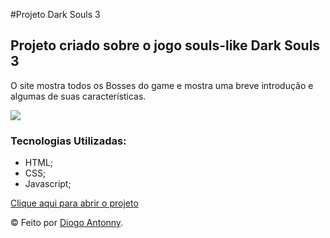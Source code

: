 #Projeto Dark Souls 3
<h2>Projeto criado sobre o jogo souls-like Dark Souls 3</h2>
<p>O site mostra todos os Bosses do game e mostra uma breve introdução e algumas de suas características.</p>
<img src="https://github.com/DiogoJP202/Projeto_Dark_Souls_3/assets/102389309/aefe2752-eb76-4b60-95c4-eb8f664f598d">
<h3>Tecnologias Utilizadas: </h3>
<ul>
  <li> HTML;
  <li> CSS;
  <li> Javascript;
</ul>
<a href="https://diogojp202.github.io/Projeto_Dark_Souls_3/index.html">Clique aqui para abrir o projeto</a>
<p>&copy; Feito por <a href="https://diogojp202.github.io/Portifolio/" target="_blank">Diogo Antonny</a>.</p>
